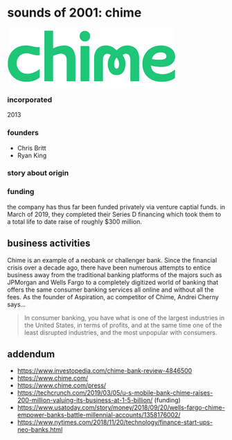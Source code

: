 # sounds of 2001: chime

![chime logo](./images/chime_image.png)

### incorporated
2013
### founders
- Chris Britt
- Ryan King
### story about origin

### funding
the company has thus far been funded privately via venture captial funds.  in March of 2019, they completed their Series D financing which took them to a total life to date raise of roughly $300 million.

## business activities

Chime is an example of a neobank or challenger bank.  Since the financial crisis over a decade ago, there have been numerous attempts to entice business away from the traditional banking platforms of the majors such as JPMorgan and Wells Fargo to a completely digitized world of banking that offers the same consumer banking services all online and without all the fees.  As the founder of Aspiration, ac competitor of Chime, Andrei Cherny says...

>In consumer banking, you have what is one of the largest industries in the United States, in terms of profits, and at the same time one of the least disrupted industries, and the most unpopular with consumers.























## addendum
- https://www.investopedia.com/chime-bank-review-4846500
- https://www.chime.com/
- https://www.chime.com/press/
- https://techcrunch.com/2019/03/05/u-s-mobile-bank-chime-raises-200-million-valuing-its-business-at-1-5-billion/ (funding)
- https://www.usatoday.com/story/money/2018/09/20/wells-fargo-chime-empower-banks-battle-millennial-accounts/1358176002/
- https://www.nytimes.com/2018/11/20/technology/finance-start-ups-neo-banks.html